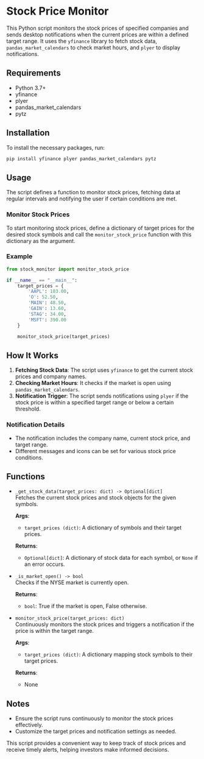 # Stock Price Monitor

This Python script monitors the stock prices of specified companies and sends desktop notifications when the current prices are within a defined target range. It uses the `yfinance` library to fetch stock data, `pandas_market_calendars` to check market hours, and `plyer` to display notifications.

## Requirements

- Python 3.7+
- yfinance
- plyer
- pandas_market_calendars
- pytz

## Installation

To install the necessary packages, run:

```bash
pip install yfinance plyer pandas_market_calendars pytz
```

## Usage

The script defines a function to monitor stock prices, fetching data at regular intervals and notifying the user if certain conditions are met.

### Monitor Stock Prices

To start monitoring stock prices, define a dictionary of target prices for the desired stock symbols and call the `monitor_stock_price` function with this dictionary as the argument.

### Example

```python
from stock_monitor import monitor_stock_price

if __name__ == "__main__":
    target_prices = {
        'AAPL': 183.00,
        'O': 52.50,
        'MAIN': 48.50,
        'GAIN': 13.60,
        'STAG': 34.00,
        'MSFT': 390.00
    }

    monitor_stock_price(target_prices)
```

## How It Works

1. **Fetching Stock Data**: The script uses `yfinance` to get the current stock prices and company names.
2. **Checking Market Hours**: It checks if the market is open using `pandas_market_calendars`.
3. **Notification Trigger**: The script sends notifications using `plyer` if the stock price is within a specified target range or below a certain threshold.

### Notification Details

- The notification includes the company name, current stock price, and target range.
- Different messages and icons can be set for various stock price conditions.

## Functions

- `_get_stock_data(target_prices: dict) -> Optional[dict]`  
  Fetches the current stock prices and stock objects for the given symbols.

  **Args**:  
  - `target_prices (dict)`: A dictionary of symbols and their target prices.

  **Returns**:  
  - `Optional[dict]`: A dictionary of stock data for each symbol, or `None` if an error occurs.

- `_is_market_open() -> bool`  
  Checks if the NYSE market is currently open.

  **Returns**:  
  - `bool`: True if the market is open, False otherwise.

- `monitor_stock_price(target_prices: dict)`  
  Continuously monitors the stock prices and triggers a notification if the price is within the target range.

  **Args**:  
  - `target_prices (dict)`: A dictionary mapping stock symbols to their target prices.

  **Returns**:  
  - None

## Notes

- Ensure the script runs continuously to monitor the stock prices effectively.
- Customize the target prices and notification settings as needed.

This script provides a convenient way to keep track of stock prices and receive timely alerts, helping investors make informed decisions.
